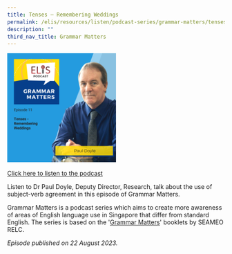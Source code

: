```yaml
---
title: Tenses – Remembering Weddings
permalink: /elis/resources/listen/podcast-series/grammar-matters/tenses-remembering-weddings/
description: ""
third_nav_title: Grammar Matters
---
```

<img src="/images/gm%2013%20tenses.png" style="width:50%">

		 
<a href="https://open.spotify.com/episode/1E8Ew6E5AwDv6nIGY82lip?si=0da4b5b705644ebf">Click here to listen to the podcast</a>

Listen to Dr Paul Doyle, Deputy Director, Research, talk about the use of subject-verb agreement in this episode of Grammar Matters.

Grammar Matters is a podcast series which aims to create more awareness of areas of English language use in Singapore that differ from standard English. The series is based on the '[Grammar Matters](https://www.relc.org.sg/facilities/resources/publications)' booklets by SEAMEO RELC.

*Episode published on 22 August 2023.*